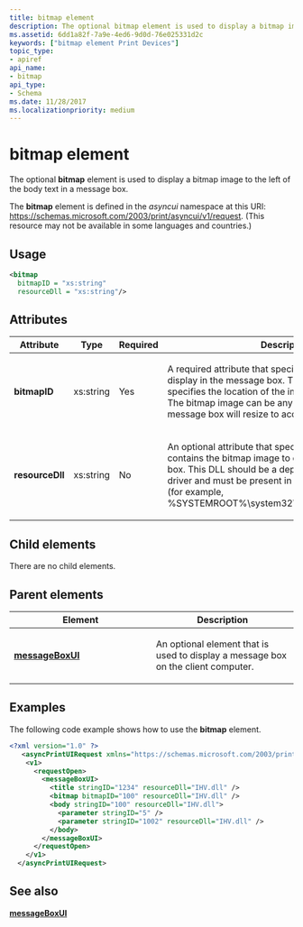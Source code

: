 ```yaml
---
title: bitmap element
description: The optional bitmap element is used to display a bitmap image to the left of the body text in a message box.
ms.assetid: 6dd1a82f-7a9e-4ed6-9d0d-76e025331d2c
keywords: ["bitmap element Print Devices"]
topic_type:
- apiref
api_name:
- bitmap
api_type:
- Schema
ms.date: 11/28/2017
ms.localizationpriority: medium
---
```


# bitmap element

The optional **bitmap** element is used to display a bitmap image to the left of the body text in a message box.

The **bitmap** element is defined in the *asyncui* namespace at this URI: https://schemas.microsoft.com/2003/print/asyncui/v1/request. (This resource may not be available in some languages and countries.)

## Usage

```xml
<bitmap
  bitmapID = "xs:string"
  resourceDll = "xs:string"/>
```

## Attributes

<table>
<colgroup>
<col width="25%" />
<col width="25%" />
<col width="25%" />
<col width="25%" />
</colgroup>
<thead>
<tr class="header">
<th>Attribute</th>
<th>Type</th>
<th>Required</th>
<th>Description</th>
</tr>
</thead>
<tbody>
<tr class="odd">
<td><p><strong>bitmapID</strong></p></td>
<td><p>xs:string</p></td>
<td><p>Yes</p></td>
<td><p></p>
<p>A required attribute that specifies a bitmap image to display in the message box. The attribute value specifies the location of the image in the resource DLL. The bitmap image can be any size or format; the message box will resize to accommodate it.</p></td>
</tr>
<tr class="even">
<td><p><strong>resourceDll</strong></p></td>
<td><p>xs:string</p></td>
<td><p>No</p></td>
<td><p></p>
<p>An optional attribute that specifies a resource DLL that contains the bitmap image to display in the message box. This DLL should be a dependent file of the printer driver and must be present in the driver resource folder (for example, %SYSTEMROOT%\system32\spool\drivers\w32x86\3).</p></td>
</tr>
</tbody>
</table>

## Child elements

There are no child elements.

## Parent elements

<table>
<colgroup>
<col width="50%" />
<col width="50%" />
</colgroup>
<thead>
<tr class="header">
<th>Element</th>
<th>Description</th>
</tr>
</thead>
<tbody>
<tr class="odd">
<td><p><a href="messageboxui.md" data-raw-source="[&lt;strong&gt;messageBoxUI&lt;/strong&gt;](messageboxui.md)"><strong>messageBoxUI</strong></a></p></td>
<td><p></p>
<p>An optional element that is used to display a message box on the client computer.</p></td>
</tr>
</tbody>
</table>

## Examples

The following code example shows how to use the **bitmap** element.

```xml
<?xml version="1.0" ?>
   <asyncPrintUIRequest xmlns="https://schemas.microsoft.com/2003/print/asyncui/v1/request">
    <v1>
      <requestOpen>
        <messageBoxUI>
          <title stringID="1234" resourceDll="IHV.dll" />
          <bitmap bitmapID="100" resourceDll="IHV.dll" />
          <body stringID="100" resourceDll="IHV.dll">
            <parameter stringID="5" />
            <parameter stringID="1002" resourceDll="IHV.dll" />
          </body>
        </messageBoxUI>
      </requestOpen>
    </v1>
  </asyncPrintUIRequest>
```

## See also

[**messageBoxUI**](messageboxui.md)
